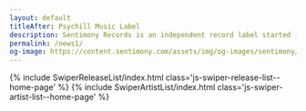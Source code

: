 ```yaml
---
layout: default
titleAfter: Psychill Music Label
description: Sentimony Records is an independent record label started in Ukraine during the autumn 2006 by Irukanji with the main goal to contribute the growth of the psychedelic chillout scene.
permalink: /news1/
og-image: https://content.sentimony.com/assets/img/og-images/sentimony/home.jpg
---
```


<hero></hero>
<about></about>
{% include SwiperReleaseList/index.html class='js-swiper-release-list--home-page' %}
{% include SwiperArtistList/index.html class='js-swiper-artist-list--home-page' %}
